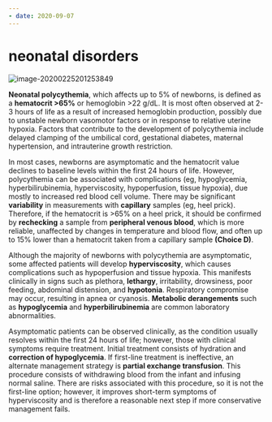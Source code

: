 ```yaml
---
- date: 2020-09-07
---
```


# neonatal disorders

<!-- neonatal polycythemia causes, sx, rx -->

![image-20200225201253849](https://photos.thisispiggy.com/file/wikiFiles/image-20200225201253849.png)

**Neonatal polycythemia**, which affects up to 5% of newborns, is defined as a **hematocrit >65%** or hemoglobin >22 g/dL. It is most often observed at 2-3 hours of life as a result of increased hemoglobin production, possibly due to unstable newborn vasomotor factors or in response to relative uterine hypoxia. Factors that contribute to the development of polycythemia include delayed clamping of the umbilical cord, gestational diabetes, maternal hypertension, and intrauterine growth restriction.

In most cases, newborns are asymptomatic and the hematocrit value declines to baseline levels within the first 24 hours of life. However, polycythemia can be associated with complications (eg, hypoglycemia, hyperbilirubinemia, hyperviscosity, hypoperfusion, tissue hypoxia), due mostly to increased red blood cell volume. There may be significant **variability** in measurements with **capillary** samples (eg, heel prick). Therefore, if the hematocrit is >65% on a heel prick, it should be confirmed by **rechecking** a sample from **peripheral venous blood**, which is more reliable, unaffected by changes in temperature and blood flow, and often up to 15% lower than a hematocrit taken from a capillary sample **(Choice D)**.

Although the majority of newborns with polycythemia are asymptomatic, some affected patients will develop **hyperviscosity**, which causes complications such as hypoperfusion and tissue hypoxia. This manifests clinically in signs such as plethora, **lethargy**, irritability, drowsiness, poor feeding, abdominal distension, and **hypotonia**. Respiratory compromise may occur, resulting in apnea or cyanosis. **Metabolic derangements** such as **hypoglycemia** and **hyperbilirubinemia** are common laboratory abnormalities.

Asymptomatic patients can be observed clinically, as the condition usually resolves within the first 24 hours of life; however, those with clinical symptoms require treatment. Initial treatment consists of hydration and **correction of hypoglycemia**. If first-line treatment is ineffective, an alternate management strategy is **partial exchange transfusion**. This procedure consists of withdrawing blood from the infant and infusing normal saline. There are risks associated with this procedure, so it is not the first-line option; however, it improves short-term symptoms of hyperviscosity and is therefore a reasonable next step if more conservative management fails.
